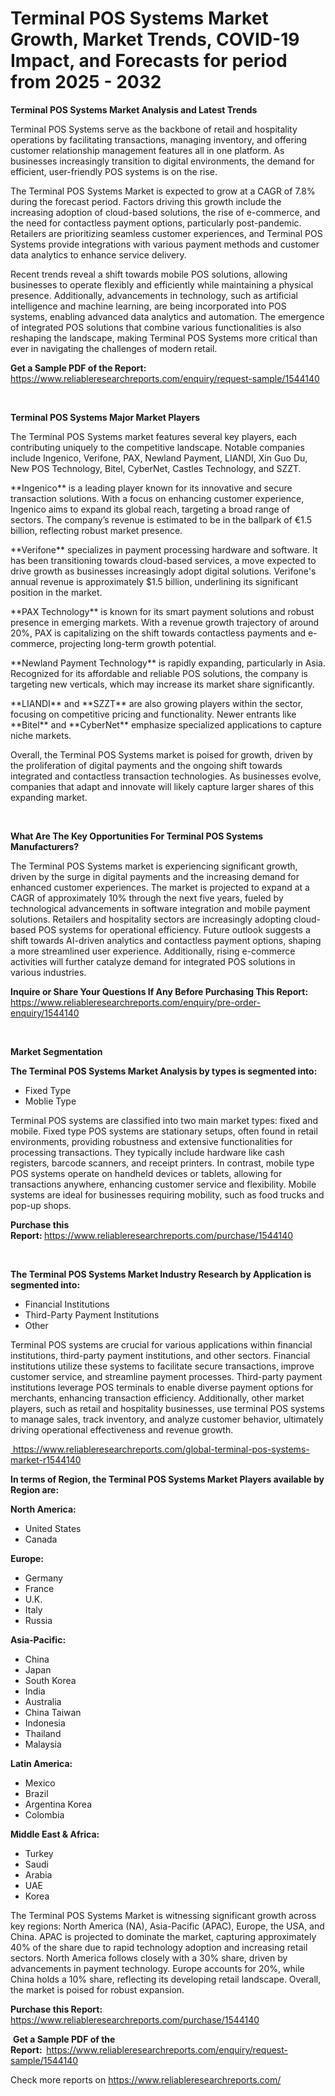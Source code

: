 <p><h1>Terminal POS Systems Market Growth, Market Trends, COVID-19 Impact, and Forecasts for period from 2025 - 2032</h1></p><p><strong>Terminal POS Systems Market Analysis and Latest Trends</strong></p>
<p><p>Terminal POS Systems serve as the backbone of retail and hospitality operations by facilitating transactions, managing inventory, and offering customer relationship management features all in one platform. As businesses increasingly transition to digital environments, the demand for efficient, user-friendly POS systems is on the rise.</p><p>The Terminal POS Systems Market is expected to grow at a CAGR of 7.8% during the forecast period. Factors driving this growth include the increasing adoption of cloud-based solutions, the rise of e-commerce, and the need for contactless payment options, particularly post-pandemic. Retailers are prioritizing seamless customer experiences, and Terminal POS Systems provide integrations with various payment methods and customer data analytics to enhance service delivery.</p><p>Recent trends reveal a shift towards mobile POS solutions, allowing businesses to operate flexibly and efficiently while maintaining a physical presence. Additionally, advancements in technology, such as artificial intelligence and machine learning, are being incorporated into POS systems, enabling advanced data analytics and automation. The emergence of integrated POS solutions that combine various functionalities is also reshaping the landscape, making Terminal POS Systems more critical than ever in navigating the challenges of modern retail.</p></p>
<p><strong>Get a Sample PDF of the Report:&nbsp;</strong> <a href="https://www.reliableresearchreports.com/enquiry/request-sample/1544140?utm_campaign=2788&utm_medium=2&utm_source=Github&utm_content=ia&utm_term=06042025&utm_id=terminal-pos-systems">https://www.reliableresearchreports.com/enquiry/request-sample/1544140</a></p>
<p>&nbsp;</p>
<p><strong>Terminal POS Systems Major Market Players</strong></p>
<p><p>The Terminal POS Systems market features several key players, each contributing uniquely to the competitive landscape. Notable companies include Ingenico, Verifone, PAX, Newland Payment, LIANDI, Xin Guo Du, New POS Technology, Bitel, CyberNet, Castles Technology, and SZZT.</p><p>**Ingenico** is a leading player known for its innovative and secure transaction solutions. With a focus on enhancing customer experience, Ingenico aims to expand its global reach, targeting a broad range of sectors. The company’s revenue is estimated to be in the ballpark of €1.5 billion, reflecting robust market presence.</p><p>**Verifone** specializes in payment processing hardware and software. It has been transitioning towards cloud-based services, a move expected to drive growth as businesses increasingly adopt digital solutions. Verifone's annual revenue is approximately $1.5 billion, underlining its significant position in the market.</p><p>**PAX Technology** is known for its smart payment solutions and robust presence in emerging markets. With a revenue growth trajectory of around 20%, PAX is capitalizing on the shift towards contactless payments and e-commerce, projecting long-term growth potential.</p><p>**Newland Payment Technology** is rapidly expanding, particularly in Asia. Recognized for its affordable and reliable POS solutions, the company is targeting new verticals, which may increase its market share significantly.</p><p>**LIANDI** and **SZZT** are also growing players within the sector, focusing on competitive pricing and functionality. Newer entrants like **Bitel** and **CyberNet** emphasize specialized applications to capture niche markets.</p><p>Overall, the Terminal POS Systems market is poised for growth, driven by the proliferation of digital payments and the ongoing shift towards integrated and contactless transaction technologies. As businesses evolve, companies that adapt and innovate will likely capture larger shares of this expanding market.</p></p>
<p>&nbsp;</p>
<p><strong>What Are The Key Opportunities For Terminal POS Systems Manufacturers?</strong></p>
<p><p>The Terminal POS Systems market is experiencing significant growth, driven by the surge in digital payments and the increasing demand for enhanced customer experiences. The market is projected to expand at a CAGR of approximately 10% through the next five years, fueled by technological advancements in software integration and mobile payment solutions. Retailers and hospitality sectors are increasingly adopting cloud-based POS systems for operational efficiency. Future outlook suggests a shift towards AI-driven analytics and contactless payment options, shaping a more streamlined user experience. Additionally, rising e-commerce activities will further catalyze demand for integrated POS solutions in various industries.</p></p>
<p><strong>Inquire or Share Your Questions If Any Before Purchasing This Report:</strong> <a href="https://www.reliableresearchreports.com/enquiry/pre-order-enquiry/1544140?utm_campaign=2788&utm_medium=2&utm_source=Github&utm_content=ia&utm_term=06042025&utm_id=terminal-pos-systems">https://www.reliableresearchreports.com/enquiry/pre-order-enquiry/1544140</a></p>
<p>&nbsp;</p>
<p><strong>Market Segmentation</strong></p>
<p><strong>The Terminal POS Systems Market Analysis by types is segmented into:</strong></p>
<p><ul><li>Fixed Type</li><li>Moblie Type</li></ul></p>
<p><p>Terminal POS systems are classified into two main market types: fixed and mobile. Fixed type POS systems are stationary setups, often found in retail environments, providing robustness and extensive functionalities for processing transactions. They typically include hardware like cash registers, barcode scanners, and receipt printers. In contrast, mobile type POS systems operate on handheld devices or tablets, allowing for transactions anywhere, enhancing customer service and flexibility. Mobile systems are ideal for businesses requiring mobility, such as food trucks and pop-up shops.</p></p>
<p><strong>Purchase this Report:&nbsp;</strong><a href="https://www.reliableresearchreports.com/purchase/1544140?utm_campaign=2788&utm_medium=2&utm_source=Github&utm_content=ia&utm_term=06042025&utm_id=terminal-pos-systems">https://www.reliableresearchreports.com/purchase/1544140</a></p>
<p>&nbsp;</p>
<p><strong>The Terminal POS Systems Market Industry Research by Application is segmented into:</strong></p>
<p><ul><li>Financial Institutions</li><li>Third-Party Payment Institutions</li><li>Other</li></ul></p>
<p><p>Terminal POS systems are crucial for various applications within financial institutions, third-party payment institutions, and other sectors. Financial institutions utilize these systems to facilitate secure transactions, improve customer service, and streamline payment processes. Third-party payment institutions leverage POS terminals to enable diverse payment options for merchants, enhancing transaction efficiency. Additionally, other market players, such as retail and hospitality businesses, use terminal POS systems to manage sales, track inventory, and analyze customer behavior, ultimately driving operational effectiveness and revenue growth.</p></p>
<p><a href="https://www.reliableresearchreports.com/global-terminal-pos-systems-market-r1544140?utm_campaign=2788&utm_medium=2&utm_source=Github&utm_content=ia&utm_term=06042025&utm_id=terminal-pos-systems">&nbsp;https://www.reliableresearchreports.com/global-terminal-pos-systems-market-r1544140</a></p>
<p><strong>In terms of Region, the Terminal POS Systems Market Players available by Region are:</strong></p>
<p>
    <p> <strong> North America: </strong>
        <ul>
            <li>United States</li>
            <li>Canada</li>
        </ul>
        </p> 
    <p> <strong> Europe: </strong>
        <ul>
            <li>Germany</li>
            <li>France</li>
            <li>U.K.</li>
            <li>Italy</li>
            <li>Russia</li>
        </ul>
        </p> 
    <p> <strong> Asia-Pacific: </strong>
        <ul>
            <li>China</li>
            <li>Japan</li>
            <li>South Korea</li>
            <li>India</li>
            <li>Australia</li>
            <li>China Taiwan</li>
            <li>Indonesia</li>
            <li>Thailand</li>
            <li>Malaysia</li>
        </ul>
        </p> 
    <p> <strong> Latin America: </strong>
        <ul>
            <li>Mexico</li>
            <li>Brazil</li>
            <li>Argentina Korea</li>
            <li>Colombia</li>
        </ul>
        </p> 
    <p> <strong> Middle East & Africa: </strong>
        <ul>
            <li>Turkey</li>
            <li>Saudi</li>
            <li>Arabia</li>
            <li>UAE</li>
            <li>Korea</li>
        </ul>
    </p>
    </p>
<p><p>The Terminal POS Systems Market is witnessing significant growth across key regions: North America (NA), Asia-Pacific (APAC), Europe, the USA, and China. APAC is projected to dominate the market, capturing approximately 40% of the share due to rapid technology adoption and increasing retail sectors. North America follows closely with a 30% share, driven by advancements in payment technology. Europe accounts for 20%, while China holds a 10% share, reflecting its developing retail landscape. Overall, the market is poised for robust expansion.</p></p>
<p><strong>Purchase this Report: </strong><a href="https://www.reliableresearchreports.com/purchase/1544140?utm_campaign=2788&utm_medium=2&utm_source=Github&utm_content=ia&utm_term=06042025&utm_id=terminal-pos-systems">https://www.reliableresearchreports.com/purchase/1544140</a></p>
<p>&nbsp;<strong>Get a Sample PDF of the Report:&nbsp;&nbsp;</strong><a href="https://www.reliableresearchreports.com/enquiry/request-sample/1544140?utm_campaign=2788&utm_medium=2&utm_source=Github&utm_content=ia&utm_term=06042025&utm_id=terminal-pos-systems">https://www.reliableresearchreports.com/enquiry/request-sample/1544140</a></p>
<p><strong></strong></p>
<p>Check more reports on <a href="https://www.reliableresearchreports.com/?utm_campaign=2788&utm_medium=2&utm_source=Github&utm_content=ia&utm_term=06042025&utm_id=terminal-pos-systems">https://www.reliableresearchreports.com/</a></p>